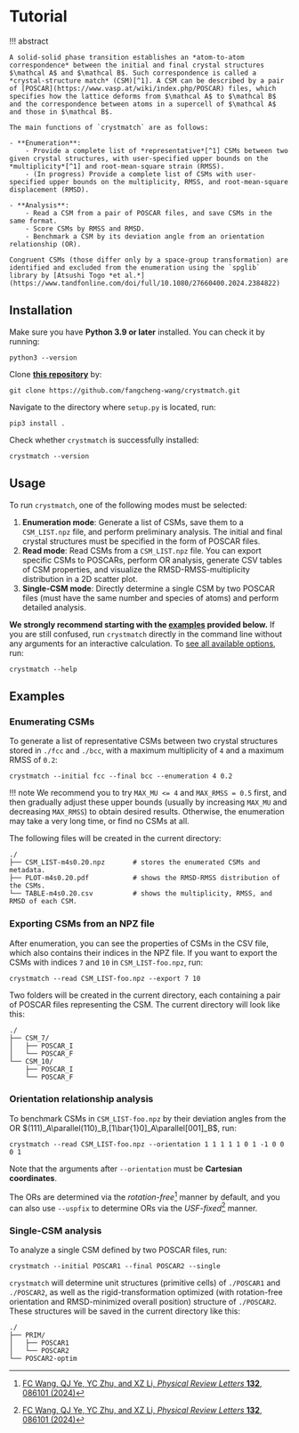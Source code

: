 # Tutorial

!!! abstract

    A solid-solid phase transition establishes an *atom-to-atom correspondence* between the initial and final crystal structures $\mathcal A$ and $\mathcal B$. Such correspondence is called a *crystal-structure match* (CSM)[^1]. A CSM can be described by a pair of [POSCAR](https://www.vasp.at/wiki/index.php/POSCAR) files, which specifies how the lattice deforms from $\mathcal A$ to $\mathcal B$ and the correspondence between atoms in a supercell of $\mathcal A$ and those in $\mathcal B$.

    The main functions of `crystmatch` are as follows:

    - **Enumeration**:
        - Provide a complete list of *representative*[^1] CSMs between two given crystal structures, with user-specified upper bounds on the *multiplicity*[^1] and root-mean-square strain (RMSS).
        - (In progress) Provide a complete list of CSMs with user-specified upper bounds on the multiplicity, RMSS, and root-mean-square displacement (RMSD).

    - **Analysis**:
        - Read a CSM from a pair of POSCAR files, and save CSMs in the same format.
        - Score CSMs by RMSS and RMSD.
        - Benchmark a CSM by its deviation angle from an orientation relationship (OR).
    
    Congruent CSMs (those differ only by a space-group transformation) are identified and excluded from the enumeration using the `spglib` library by [Atsushi Togo *et al.*](https://www.tandfonline.com/doi/full/10.1080/27660400.2024.2384822)

## Installation

Make sure you have **Python 3.9 or later** installed. You can check it by running:

```
python3 --version
```

Clone [**this repository**](https://github.com/fangcheng-wang/crystmatch) by:

```
git clone https://github.com/fangcheng-wang/crystmatch.git
```

Navigate to the directory where `setup.py` is located, run:

```
pip3 install .
```

Check whether `crystmatch` is successfully installed:

```
crystmatch --version
```

## Usage

To run `crystmatch`, one of the following modes must be selected:

1. **Enumeration mode**: Generate a list of CSMs, save them to a `CSM_LIST.npz` file, and perform preliminary analysis. The initial and final crystal structures must be specified in the form of POSCAR files.
2. **Read mode**: Read CSMs from a `CSM_LIST.npz` file. You can export specific CSMs to POSCARs, perform OR analysis, generate CSV tables of CSM properties, and visualize the RMSD-RMSS-multiplicity distribution in a 2D scatter plot.
3. **Single-CSM mode**: Directly determine a single CSM by two POSCAR files (must have the same number and species of atoms) and perform detailed analysis.

**We strongly recommend starting with the [examples](#examples) provided below.** If you are still confused, run `crystmatch` directly in the command line without any arguments for an interactive calculation. To [see all available options](https://fangcheng-wang.github.io/crystmatch/cli/), run:

```
crystmatch --help
```

## Examples

### Enumerating CSMs

To generate a list of representative CSMs between two crystal structures stored in `./fcc` and `./bcc`, with a maximum multiplicity of `4` and a maximum RMSS of `0.2`:

```
crystmatch --initial fcc --final bcc --enumeration 4 0.2
```

!!! note
    We recommend you to try `MAX_MU <= 4` and `MAX_RMSS = 0.5` first, and then gradually adjust these upper bounds (usually by increasing `MAX_MU` and decreasing `MAX_RMSS`) to obtain desired results. Otherwise, the enumeration may take a very long time, or find no CSMs at all.

The following files will be created in the current directory:

```
./
├── CSM_LIST-m4s0.20.npz       # stores the enumerated CSMs and metadata.
├── PLOT-m4s0.20.pdf           # shows the RMSD-RMSS distribution of the CSMs.
└── TABLE-m4s0.20.csv          # shows the multiplicity, RMSS, and RMSD of each CSM.
```

### Exporting CSMs from an NPZ file

After enumeration, you can see the properties of CSMs in the CSV file, which also contains their indices in the NPZ file. If you want to export the CSMs with indices `7` and `10` in `CSM_LIST-foo.npz`, run:

```
crystmatch --read CSM_LIST-foo.npz --export 7 10
```

Two folders will be created in the current directory, each containing a pair of POSCAR files representing the CSM. The current directory will look like this:

```
./
├── CSM_7/
│   ├── POSCAR_I
│   └── POSCAR_F
└── CSM_10/
    ├── POSCAR_I
    └── POSCAR_F
```

### Orientation relationship analysis

To benchmark CSMs in `CSM_LIST-foo.npz` by their deviation angles from the OR $(111)_A\parallel(110)_B,[1\bar{1}0]_A\parallel[001]_B$, run:

```
crystmatch --read CSM_LIST-foo.npz --orientation 1 1 1 1 1 0 1 -1 0 0 0 1
```

Note that the arguments after `--orientation` must be **Cartesian coordinates**.

The ORs are determined via the *rotation-free*[^1] manner by default, and you can also use `--uspfix` to determine ORs via the *USF-fixed*[^1] manner.

### Single-CSM analysis

To analyze a single CSM defined by two POSCAR files, run:

```
crystmatch --initial POSCAR1 --final POSCAR2 --single
```

`crystmatch` will determine unit structures (primitive cells) of `./POSCAR1` and `./POSCAR2`, as well as the rigid-transformation optimized (with rotation-free orientation and RMSD-minimized overall position) structure of `./POSCAR2`. These structures will be saved in the current directory like this:

```
./
├── PRIM/
│   ├── POSCAR1
│   └── POSCAR2
└── POSCAR2-optim
```

[^1]: [FC Wang, QJ Ye, YC Zhu, and XZ Li, *Physical Review Letters* **132**, 086101 (2024)](https://arxiv.org/abs/2305.05278)